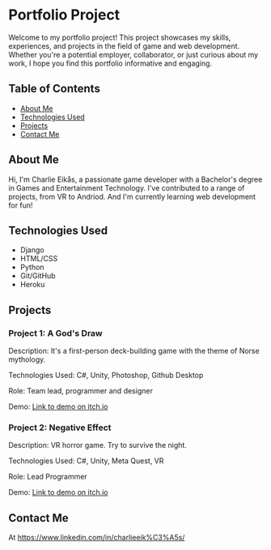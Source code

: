 
# Portfolio Project
Welcome to my portfolio project! This project showcases my skills, experiences, and projects in the field of game and web development. Whether you're a potential employer, collaborator, or just curious about my work, I hope you find this portfolio informative and engaging.

## Table of Contents
- [About Me](#about-me)
- [Technologies Used](#technologies-used)
- [Projects](#projects)
- [Contact Me](#contact-me)

## About Me
Hi, I'm Charlie Eikås, a passionate game developer with a Bachelor's degree in Games and Entertainment Technology. I've contributed to a range of projects, from VR to Andriod. And I'm currently learning web development for fun!

## Technologies Used
- Django
- HTML/CSS
- Python
- Git/GitHub
- Heroku

## Projects
### Project 1: A God's Draw
Description: It's a first-person deck-building game with the theme of Norse mythology.

Technologies Used: C#, Unity, Photoshop, Github Desktop

Role: Team lead, programmer and designer

Demo: [Link to demo on itch.io](https://thekingcharlie.itch.io/a-gods-draw)

### Project 2: Negative Effect
Description: VR horror game. Try to survive the night.

Technologies Used: C#, Unity, Meta Quest, VR

Role: Lead Programmer

Demo: [Link to demo on itch.io](https://nicrus.itch.io/negative-effect)

## Contact Me
At https://www.linkedin.com/in/charlieeik%C3%A5s/
